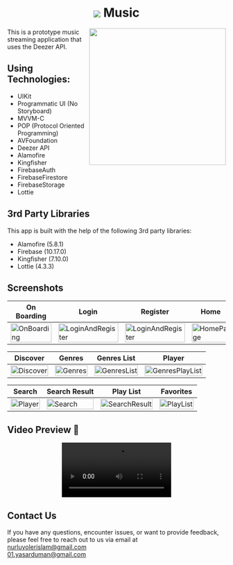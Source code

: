 <h1 align="center">
    <img align="center" src="https://github.com/nurluyolerislam/Music/assets/90938906/cdc7abf6-0c26-4a35-976b-f5578a529071"> Music
</h1>

<img align="right" width="315" src="https://github.com/nurluyolerislam/Music/assets/81991720/462f6510-8061-43cb-9bc5-2e270b581730">

This is a prototype music streaming application that uses the Deezer API.

## Using Technologies:
- UIKit
- Programmatic UI (No Storyboard)
- MVVM-C
- POP (Protocol Oriented Programming)
- AVFoundation
- Deezer API
- Alamofire
- Kingfisher
- FirebaseAuth
- FirebaseFirestore
- FirebaseStorage
- Lottie

## 3rd Party Libraries

This app is built with the help of the following 3rd party libraries:

- Alamofire (5.8.1)
- Firebase (10.17.0)
- Kingfisher (7.10.0)
- Lottie (4.3.3)

## Screenshots

| On Boarding | Login | Register | Home |
| --- | --- | --- | --- |
| <img src="https://github.com/nurluyolerislam/Music/assets/81991720/a29a4e22-28a6-48ae-89b2-d9687ba12173" alt="OnBoarding" width="100%"/> | <img src="https://github.com/nurluyolerislam/Music/assets/81991720/5fdc1aa5-b64d-41c6-ba0e-f1302e501817" alt="LoginAndRegister" width="100%"/> | <img src="https://github.com/nurluyolerislam/Music/assets/81991720/1ae10b17-bd42-4656-8465-78affc5b6615" alt="LoginAndRegister" width="100%"/> | <img src="https://github.com/nurluyolerislam/Music/assets/81991720/6920cc6c-a14a-43fc-b678-427611c3fb1b" alt="HomePage" width="100%"/> |

| Discover | Genres |  Genres List |Player |
| --- | --- | --- | --- |
| <img src="https://github.com/nurluyolerislam/Music/assets/81991720/9b099635-fc4b-4a1e-97a2-df960c51e361" alt="Discover" width="100%"/> | <img src="https://github.com/nurluyolerislam/Music/assets/81991720/de9a4797-2b6e-42fd-8b6d-42b947539b31" alt="Genres" width="100%"/> | <img src="https://github.com/nurluyolerislam/Music/assets/81991720/5b30b72a-ec72-496e-aea8-d14a610ff491" alt="GenresList" width="100%"/> | <img src="https://github.com/nurluyolerislam/Music/assets/81991720/f75ff426-c6f9-448e-87bc-e54eba4cceba" alt="GenresPlayList" width="100%"/> |

| Search | Search Result |  Play List | Favorites |
| --- | --- | --- | --- |
| <img src="https://github.com/nurluyolerislam/Music/assets/81991720/3c3a8117-9519-485a-b591-7fc9891de84a" alt="Player" width="100%"/> | <img src="https://github.com/nurluyolerislam/Music/assets/81991720/715c813f-9b68-4d9e-95c2-c88476553877" alt="Search" width="100%"/> | <img src="https://github.com/nurluyolerislam/Music/assets/81991720/e102f603-3328-4529-950f-db3af0dd464b" alt="SearchResult" width="100%"/> | <img src="https://github.com/nurluyolerislam/Music/assets/81991720/6ce20ddb-725f-4260-b8ff-24a5c8ddf78c" alt="PlayList" width="100%"/> |

## Video Preview 🎥                                                                      
<div align="center">
  <video src="https://github.com/nurluyolerislam/Music/assets/90938906/989c848a-46f2-450e-a28c-389c646fdbf1" width="50%"/>
</div>

## Contact Us

If you have any questions, encounter issues, or want to provide feedback, please feel free to reach out to us via email at<br>
[nurluyolerislam@gmail.com](mailto:nurluyolerislam@gmail.com)<br>
[01.yasarduman@gmail.com](mailto:01.yasarduman@gmail.com)





